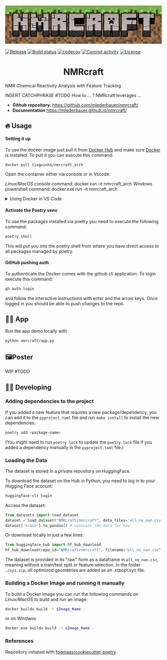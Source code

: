 ![nmrcraft_logo](assets/NMRCRAFT-logo.png)

[![Release](https://img.shields.io/github/v/release/mlederbauer/nmrcraft)](https://img.shields.io/github/v/release/mlederbauer/nmrcraft)
[![Build status](https://img.shields.io/github/actions/workflow/status/mlederbauer/nmrcraft/main.yml?branch=main)](https://github.com/mlederbauer/nmrcraft/actions/workflows/main.yml?query=branch%3Amain)
[![codecov](https://codecov.io/gh/mlederbauer/nmrcraft/branch/main/graph/badge.svg)](https://codecov.io/gh/mlederbauer/nmrcraft)
[![Commit activity](https://img.shields.io/github/commit-activity/m/mlederbauer/nmrcraft)](https://img.shields.io/github/commit-activity/m/mlederbauer/nmrcraft)
[![License](https://img.shields.io/github/license/mlederbauer/nmrcraft)](https://img.shields.io/github/license/mlederbauer/nmrcraft)

<h1 align="center">
  NMRcraft
</h1>

NMR Chemical Reactivity Analysis with Feature Tracking

INSERT CATCHPHRASE #TODO
How to ... ?
NMRcraft leverages ...

- **Github repository**: <https://github.com/mlederbauer/nmrcraft/>
- **Documentation** <https://mlederbauer.github.io/nmrcraft/>

## 🔥 Usage

#### Setting it up

To use the docker image just pull it from [Docker Hub](https://hub.docker.com/r/tiaguinho/nmrcraft_arch) and make sure [Docker](https://www.docker.com/products/docker-desktop/) is installed. To pull it you can execute this command:

```bash
docker pull tiaguinho/nmrcraft_arch
```

Open the container either via console or in Vscode:

_Linux/MacOS_ console command:
docker run -it nmrcraft_arch
Windows powershell command:
docker.exe run -it nmrcraft_arch

<details>
<summary>Using Docker in VS Code</summary>
<ol>
<li> Open VS Code and install the extensions for Docker and Dev Containers.</li>
<li> Go to the newly added Docker Tab. Here you should now see three sections: Containers, Images and Registries. And under Images the tiaguinho/nmrcraft_arch image should be visible.</li>
<li> In order for the container not to be deleted every time you stop it we have to remove the --rm commad. For this go to the settings and type docker run. Select 'Edit the settings.jason' for the 'Run Interactive' command and remove the --rm to get: "docker.commands.runInteractive": "${containerCommand} run -it ${exposedPorts} ${tag}", "docker.commands.run": "${containerCommand} run -d ${exposedPorts} ${tag}". Save the file.</li>
<li> In the Docker Tab on the right, right click on the image and select run interactive. Now a conainer should appear in the Container section. Right click on it and select stop to start it back up.</li>
<li> Right click again on the container and select start to start it back up.</li>
<li> Right click again on the container and select attach Visual Studio Code. A new VS Code window should apear, this window is now fully in the container.</li>
<li> Have fun developing.</li>
</ol>
</details>

#### Activate the Poetry venv

To use the packages installed via poetry you need to execute the following command:

```bash
poetry shell
```

This will put you into the poetry shell from where you have direct access to all packages managed by poetry.

#### GitHub pushing auth

To authenticate the Docker comes with the github cli application. To login execute this command:

```bash
gh auth login
```

and follow the interactive instructions with enter and the arrow keys. Once logged in you should be able to push changes to the repo.

## 👩‍💻 App

Run the app demo locally with

```bash
python nmrcraft/app.py
```

## 🖼️Poster

WIP #TODO

## 🧑‍💻 Developing

### Adding dependencies to the project

If you added a new feature that requires a new package/dependency, you can add it to the `pyproject.toml` file and run `make install` to install the new dependencies.

```bash
poetry add <package-name>
```

(You might need to run `poetry lock` to update the `poetry.lock` file if you added a dependency manually in the `pyproject.toml` file.)

### Loading the Data

The dataset is stored in a private repository on HuggingFace.

To download the dataset on the Hub in Python, you need to log in to your Hugging Face account:

```bash
huggingface-cli login
```

Access the dataset:

```python
from datasets import load_dataset
dataset = load_dataset("NMRcraft/nmrcraft", data_files='all_no_nan.csv')
dataset['train'].to_pandas() # contains the data for now
```

Or download locally in just a few lines:

```python
from huggingface_hub import hf_hub_download
hf_hub_download(repo_id="NMRcraft/nmrcraft", filename="all_no_nan.csv", repo_type="dataset", local_dir="./data/")

```

The dataset is provided in its "raw" form as a dataframe in `all_no_nan.csv`, meaning without a train/test split or feature selection.
in the folder `./xyz.zip`, all optimized geometries are added as an .xtpopt.xyz file.

### Building a Docker Image and running it manually

To build a Docker image you can run the following commands on _Linux/MacOS_ to build and run an image:

```bash
docker buildx build -t $Image_Name .
```

or on Windwos

```bash
docker.exe buildx build -t $Image_Name .
```

### References

Repository initiated with [fpgmaas/cookiecutter-poetry](https://github.com/fpgmaas/cookiecutter-poetry).
